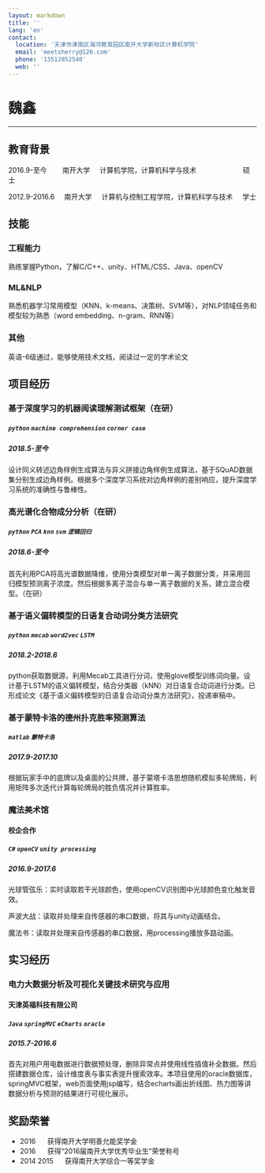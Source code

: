 ```yaml
---
layout: markdown
title: ''
lang: 'en'
contact:
  location: '天津市津南区海河教育园区南开大学新校区计算机学院'
  email: 'meetsherry@126.com'
  phone: '13512852540'
  web: ''
---
```


# 魏鑫

-----------

## 教育背景
2016.9-至今&nbsp;&nbsp;&nbsp;&nbsp;&nbsp;&nbsp;&nbsp;
南开大学&nbsp;&nbsp;&nbsp;&nbsp;
计算机学院，计算机科学与技术&nbsp;&nbsp;&nbsp;&nbsp;&nbsp;&nbsp;&nbsp;&nbsp;&nbsp;&nbsp;&nbsp;&nbsp;&nbsp;&nbsp;&nbsp;&nbsp;&nbsp;&nbsp;&nbsp;&nbsp;&nbsp;&nbsp;&nbsp;
硕士

2012.9-2016.6&nbsp;&nbsp;&nbsp;&nbsp;
南开大学&nbsp;&nbsp;&nbsp;&nbsp;
计算机与控制工程学院，计算机科学与技术&nbsp;&nbsp;&nbsp;&nbsp;
学士


## 技能

### 工程能力
  熟练掌握Python，了解C/C++、unity、HTML/CSS、Java、openCV

### ML&NLP
  熟悉机器学习常用模型（KNN、k-means、决策树、SVM等），对NLP领域任务和模型较为熟悉（word embedding、n-gram、RNN等）

### 其他
  英语-6级通过，能够使用技术文档，阅读过一定的学术论文

## 项目经历

### 基于深度学习的机器阅读理解测试框架（在研）
##### `python` `machine comprehension` `corner case` 
##### 2018.5-至今
设计同义转述边角样例生成算法与异义拼接边角样例生成算法，基于SQuAD数据集分别生成边角样例。根据多个深度学习系统对边角样例的差别响应，提升深度学习系统的准确性与鲁棒性。

### 高光谱化合物成分分析（在研）
##### `python` `PCA` `knn` `svm` `逻辑回归` 
##### 2018.6-至今
首先利用PCA将高光谱数据降维，使用分类模型对单一离子数据分类，并采用回归模型预测离子浓度。然后根据多离子混合与单一离子数据的关系，建立混合模型。（在研）


### 基于语义偏转模型的日语复合动词分类方法研究
##### `python` `mecab` `word2vec` `LSTM`
##### 2018.2-2018.6
python获取数据源，利用Mecab工具进行分词，使用glove模型训练词向量。设计基于LSTM的语义偏转模型，结合分类器（kNN）对日语复合动词进行分类。已形成论文《基于语义偏转模型的日语复合动词分类方法研究》，投递审稿中。

### 基于蒙特卡洛的德州扑克胜率预测算法
##### `matlab` `蒙特卡洛`
##### 2017.9-2017.10
根据玩家手中的底牌以及桌面的公共牌，基于蒙塔卡洛思想随机模拟多轮牌局，利用矩阵多次迭代计算每轮牌局的胜负情况并计算胜率。

### 魔法美术馆
#### 校企合作
##### `C#` `openCV` `unity`  `processing` 
##### 2016.9-2017.6
光球管弦乐：实时读取若干光球颜色，使用openCV识别图中光球颜色变化触发音效。

声波大战：读取并处理来自传感器的串口数据，将其与unity动画结合。

魔法书：读取并处理来自传感器的串口数据，用processing播放多路动画。
## 实习经历
### 电力大数据分析及可视化关键技术研究与应用
#### 天津英福科技有限公司
##### `Java` `springMVC` `eCharts` `oracle`
##### 2015.7-2016.6
首先对用户用电数据进行数据预处理，删除异常点并使用线性插值补全数据。然后搭建数据仓库，设计维度表与事实表提升搜索效率。本项目使用的oracle数据库，springMVC框架，web页面使用jsp编写，结合echarts画出折线图、热力图等讲数据分析与预测的结果进行可视化展示。

## 奖励荣誉
* 2016    &nbsp;&nbsp;&nbsp;&nbsp; 获得南开大学明善允能奖学金
* 2016    &nbsp;&nbsp;&nbsp;&nbsp; 获得“2016届南开大学优秀毕业生”荣誉称号
* 2014 2015      &nbsp;&nbsp;&nbsp;&nbsp; 获得南开大学综合一等奖学金

